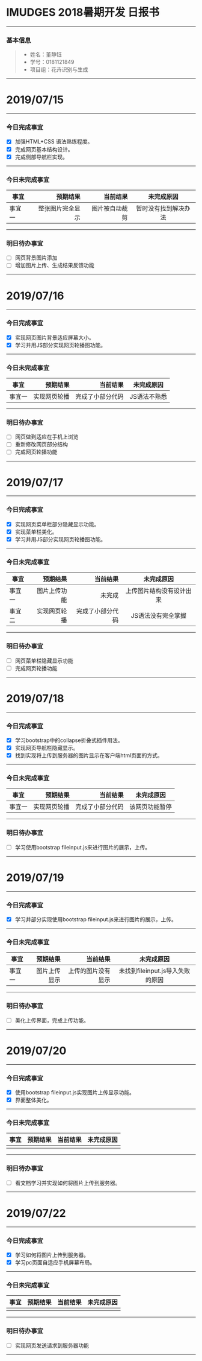 # IMUDGES 2018暑期开发 日报书

------

### 基本信息

> - 姓名：董静钰
> - 学号：0181121849
> - 项目组：花卉识别与生成

------

# 2019/07/15

------

### 今日完成事宜

- [x] 加强HTML+CSS 语法熟练程度。
- [x] 完成网页基本结构设计。
- [x] 完成侧部导航栏实现。
------

### 今日未完成事宜

| 事宜   | 预期结果 | 当前结果 | 未完成原因 |
| ------ | -------: | -------: | :--------: |
| 事宜一 |整张图片完全显示 |图片被自动裁剪|  暂时没有找到解决办法  |

------

### 明日待办事宜

- [ ] 网页背景图片添加
- [ ] 增加图片上传、生成结果反馈功能

------

# 2019/07/16

------

### 今日完成事宜

- [x] 实现网页图片背景适应屏幕大小。
- [x] 学习并用JS部分实现网页轮播图功能。
------

### 今日未完成事宜

| 事宜   | 预期结果 | 当前结果 | 未完成原因 |
| ------ | -------: | -------: | :--------: |
| 事宜一 |实现网页轮播 |完成了小部分代码|  JS语法不熟悉  |

------

### 明日待办事宜

- [ ] 网页做到适应在手机上浏览
- [ ] 重新修改网页部分结构
- [ ] 完成网页轮播功能

------

# 2019/07/17

------

### 今日完成事宜

- [x] 实现网页菜单栏部分隐藏显示功能。
- [x] 实现菜单栏美化。
- [x] 学习并用JS部分实现网页轮播图功能。
------

### 今日未完成事宜

| 事宜   | 预期结果 | 当前结果 | 未完成原因 |
| ------ | -------: | -------: | :--------: |
| 事宜一 |图片上传功能 |未完成|  上传图片结构没有设计出来  |
| 事宜二 |实现网页轮播 |完成了小部分代码|  JS语法没有完全掌握  |
------

### 明日待办事宜

- [ ] 网页菜单栏隐藏显示功能
- [ ] 完成网页轮播功能

------
# 2019/07/18

------

### 今日完成事宜

- [x] 学习bootstrap中的collapse折叠式插件用法。
- [x] 实现网页导航栏隐藏显示。
- [x] 找到实现将上传到服务器的图片显示在客户端html页面的方式。
------

### 今日未完成事宜

| 事宜   | 预期结果 | 当前结果 | 未完成原因 |
| ------ | -------: | -------: | :--------: |
| 事宜一 |实现网页轮播 |完成了小部分代码|  该网页功能暂停  |

------

### 明日待办事宜

- [ ] 学习使用bootstrap fileinput.js来进行图片的展示，上传。

------
# 2019/07/19

------

### 今日完成事宜

- [x]  学习并部分实现使用bootstrap fileinput.js来进行图片的展示，上传。
------

### 今日未完成事宜

| 事宜   | 预期结果 | 当前结果 | 未完成原因 |
| ------ | -------: | -------: | :--------: |
| 事宜一 |图片上传显示 |上传的图片没有显示| 未找到fileinput.js导入失败的原因  |

------

### 明日待办事宜

- [ ] 美化上传界面，完成上传功能。

------
# 2019/07/20

------

### 今日完成事宜

- [x] 使用bootstrap fileinput.js实现图片上传显示功能。
- [x] 界面整体美化。
------

### 今日未完成事宜

| 事宜   | 预期结果 | 当前结果 | 未完成原因 |
| ------ | -------: | -------: | :--------: |
|  | ||    |

------

### 明日待办事宜

- [ ] 看文档学习并实现如何将图片上传到服务器。
------
# 2019/07/22

------

### 今日完成事宜

- [x] 学习如何将图片上传到服务器。
- [x] 学习pc页面自适应手机屏幕布局。
------

### 今日未完成事宜

| 事宜   | 预期结果 | 当前结果 | 未完成原因 |
| ------ | -------: | -------: | :--------: |
|  | ||   |

------

### 明日待办事宜

- [ ] 实现网页发送请求到服务器功能

------
